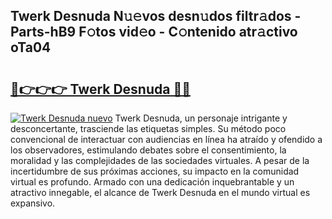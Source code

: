 ## Twerk Desnuda N𝚞𝚎vos desn𝚞dos filtr𝚊dos - Parts-hB9 F𝚘tos vid𝚎o - C𝚘ntenido atr𝚊ctivo oTa04

# <h2><a href="http://mbdhib.tromn.icu/?c=Twerk+Desnuda">🔗👉👉👉 Twerk Desnuda 🔗🔗</a></h2>

[![Twerk Desnuda nuevo](https://i.imgur.com/pEAQMta.gif)](http://mbdhib.tromn.icu/?c=Twerk+Desnuda)
Twerk Desnuda, un personaje intrigante y desconcertante, trasciende las etiquetas simples. Su método poco convencional de interactuar con audiencias en línea ha atraído y ofendido a los observadores, estimulando debates sobre el consentimiento, la moralidad y las complejidades de las sociedades virtuales. A pesar de la incertidumbre de sus próximas acciones, su impacto en la comunidad virtual es profundo. Armado con una dedicación inquebrantable y un atractivo innegable, el alcance de Twerk Desnuda en el mundo virtual es expansivo.
